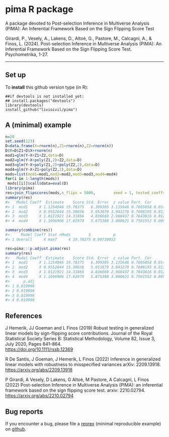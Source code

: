 <!-- README.md is generated from README.Rmd. Please edit that file -->

# pima R package

A package devoted to Post-selection Inference in Multiverse Analysis (PIMA): An Inferential Framework Based on the Sign Flipping Score Test


Girardi, P., Vesely, A., Lakens, D., Altoè, G., Pastore, M., Calcagnì, A., & Finos, L. (2024). Post-selection Inference in Multiverse Analysis (PIMA): An Inferential Framework Based on the Sign Flipping Score Test. Psychometrika, 1-27.

------------------------------------------------------------------------

## Set up

To **install** this github version type (in R):

    ##if devtools is not installed yet: 
    ## install.packages("devtools") 
    library(devtools)
    install_github("livioivil/pima")

## A (minimal) example

``` r
n=20
set.seed(123)
D=data.frame(X=rnorm(n),Z1=rnorm(n),Z2=rnorm(n))
D$Y=D$Z1+D$X+rnorm(n)
mod1=glm(Y~X+Z1+Z2,data=D)
mod2=glm(Y~X+poly(Z1,2)+Z2,data=D)
mod3=glm(Y~X+poly(Z1,2)+poly(Z2,2),data=D)
mod4=glm(Y~X+Z1+poly(Z2,2),data=D)
mods=list(mod1=mod1,mod2=mod2,mod3=mod3,mod4=mod4)
for(i in 1:length(mods))
 mods[[i]]$call$data=eval(D)
library(pima)
res=join_flipscores(mods,n_flips = 5000,        seed = 1, tested_coeffs = "X")
summary(res)
#>   Model Coeff  Estimate    Score Std. Error  z value Part. Cor          p
#> 1  mod1     X 1.1254046 19.78375   6.309305 3.135646 0.7605058 0.01499700
#> 2  mod2     X 0.9552644 15.38036   5.053879 3.043278 0.7608195 0.01339732
#> 3  mod3     X 1.0121921 14.31866   4.836669 2.960437 0.7643816 0.01279744
#> 4  mod4     X 1.1696906 17.62979   5.875380 3.000621 0.7501552 0.00979804
```

``` r
summary(combine(res))
#>     Model Coeff Stat nMods        S          p
#> 1 Overall     X maxT     4 19.78375 0.00739852
```

``` r
res=pima:::p.adjust.pima(res)
summary(res)
#>   Model Coeff  Estimate    Score Std. Error  z value Part. Cor          p
#> 1  mod1     X 1.1254046 19.78375   6.309305 3.135646 0.7605058 0.01499700
#> 2  mod2     X 0.9552644 15.38036   5.053879 3.043278 0.7608195 0.01339732
#> 3  mod3     X 1.0121921 14.31866   4.836669 2.960437 0.7643816 0.01279744
#> 4  mod4     X 1.1696906 17.62979   5.875380 3.000621 0.7501552 0.00979804
#>      p.adj
#> 1 0.019996
#> 2 0.019996
#> 3 0.019996
#> 4 0.019996
```

## References

J Hemerik, JJ Goeman and L Finos (2019) Robust testing in generalized
linear models by sign-flipping score contributions. Journal of the Royal
Statistical Society Series B: Statistical Methodology, Volume 82, Issue
3, July 2020, Pages 841–864.  
<https://doi.org/10.1111/rssb.12369>

R De Santis, J Goeman, J Hemerik, L Finos (2022) Inference in
generalized linear models with robustness to misspecified variances
arXiv: 2209.13918.  
<https://arxiv.org/abs/2209.13918>

P Girardi, A Vesely, D Lakens, G Altoè, M Pastore, A Calcagnì, L Finos
(2022) Post-selection Inference in Multiverse Analysis (PIMA): an
inferential framework based on the sign flipping score test. arxiv:
2210.02794.  
<https://arxiv.org/abs/2210.02794>

## Bug reports

If you encounter a bug, please file a
[reprex](https://github.com/tidyverse/reprex) (minimal reproducible
example) on [github](https://github.com/livioivil/pima/issues).
